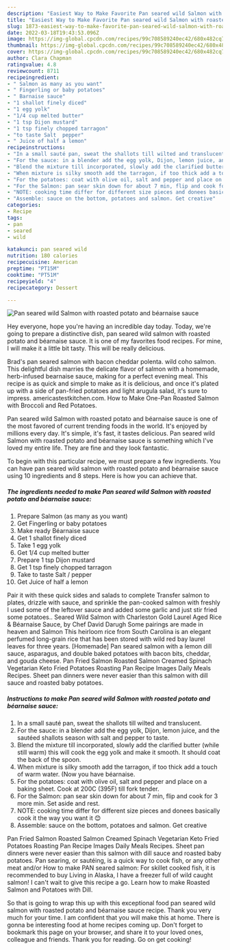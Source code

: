 ```yaml
---
description: "Easiest Way to Make Favorite Pan seared wild Salmon with roasted potato and béarnaise sauce"
title: "Easiest Way to Make Favorite Pan seared wild Salmon with roasted potato and béarnaise sauce"
slug: 1873-easiest-way-to-make-favorite-pan-seared-wild-salmon-with-roasted-potato-and-bearnaise-sauce
date: 2022-03-18T19:43:53.096Z
image: https://img-global.cpcdn.com/recipes/99c708589240ec42/680x482cq70/pan-seared-wild-salmon-with-roasted-potato-and-bearnaise-sauce-recipe-main-photo.jpg
thumbnail: https://img-global.cpcdn.com/recipes/99c708589240ec42/680x482cq70/pan-seared-wild-salmon-with-roasted-potato-and-bearnaise-sauce-recipe-main-photo.jpg
cover: https://img-global.cpcdn.com/recipes/99c708589240ec42/680x482cq70/pan-seared-wild-salmon-with-roasted-potato-and-bearnaise-sauce-recipe-main-photo.jpg
author: Clara Chapman
ratingvalue: 4.8
reviewcount: 8711
recipeingredient:
- " Salmon as many as you want"
- " Fingerling or baby potatoes"
- " Barnaise sauce"
- "1 shallot finely diced"
- "1 egg yolk"
- "1/4 cup melted butter"
- "1 tsp Dijon mustard"
- "1 tsp finely chopped tarragon"
- "to taste Salt  pepper"
- " Juice of half a lemon"
recipeinstructions:
- "In a small sauté pan, sweat the shallots till wilted and translucent."
- "For the sauce: in a blender add the egg yolk, Dijon, lemon juice, and the sautéed shallots season with salt and pepper to taste."
- "Blend the mixture till incorporated, slowly add the clarified butter (while still warm) this will cook the egg yolk and make it smooth. It should coat the back of the spoon."
- "When mixture is silky smooth add the tarragon, if too thick add a touch of warm water. (Now you have béarnaise."
- "For the potatoes: coat with olive oil, salt and pepper and place on a baking sheet. Cook at 200C (395F) till fork tender."
- "For the Salmon: pan sear skin down for about 7 min, flip and cook for 3 more min. Set aside and rest."
- "NOTE: cooking time differ for different size pieces and donees basically cook it the way you want it 😊"
- "Assemble: sauce on the bottom, potatoes and salmon. Get creative"
categories:
- Recipe
tags:
- pan
- seared
- wild

katakunci: pan seared wild 
nutrition: 180 calories
recipecuisine: American
preptime: "PT15M"
cooktime: "PT51M"
recipeyield: "4"
recipecategory: Dessert

---
```



![Pan seared wild Salmon with roasted potato and béarnaise sauce](https://img-global.cpcdn.com/recipes/99c708589240ec42/680x482cq70/pan-seared-wild-salmon-with-roasted-potato-and-bearnaise-sauce-recipe-main-photo.jpg)

Hey everyone, hope you're having an incredible day today. Today, we're going to prepare a distinctive dish, pan seared wild salmon with roasted potato and béarnaise sauce. It is one of my favorites food recipes. For mine, I will make it a little bit tasty. This will be really delicious.

Brad&#39;s pan seared salmon with bacon cheddar polenta. wild coho salmon. This delightful dish marries the delicate flavor of salmon with a homemade, herb-infused bearnaise sauce, making for a perfect evening meal. This recipe is as quick and simple to make as it is delicious, and once it&#39;s plated up with a side of pan-fried potatoes and light arugula salad, it&#39;s sure to impress. americastestkitchen.com. How to Make One-Pan Roasted Salmon with Broccoli and Red Potatoes.

Pan seared wild Salmon with roasted potato and béarnaise sauce is one of the most favored of current trending foods in the world. It's enjoyed by millions every day. It's simple, it's fast, it tastes delicious. Pan seared wild Salmon with roasted potato and béarnaise sauce is something which I've loved my entire life. They are fine and they look fantastic.


To begin with this particular recipe, we must prepare a few ingredients. You can have pan seared wild salmon with roasted potato and béarnaise sauce using 10 ingredients and 8 steps. Here is how you can achieve that.

<!--inarticleads1-->

##### The ingredients needed to make Pan seared wild Salmon with roasted potato and béarnaise sauce:

1. Prepare  Salmon (as many as you want)
1. Get  Fingerling or baby potatoes
1. Make ready  Béarnaise sauce
1. Get 1 shallot finely diced
1. Take 1 egg yolk
1. Get 1/4 cup melted butter
1. Prepare 1 tsp Dijon mustard
1. Get 1 tsp finely chopped tarragon
1. Take to taste Salt / pepper
1. Get  Juice of half a lemon


Pair it with these quick sides and salads to complete Transfer salmon to plates, drizzle with sauce, and sprinkle the pan-cooked salmon with freshly I used some of the leftover sauce and added some garlic and just stir fried some potatoes.. Seared Wild Salmon with Charleston Gold Laurel Aged Rice &amp; Béarnaise Sauce, by Chef David Darugh Some pairings are made in heaven and Salmon This heirloom rice from South Carolina is an elegant perfumed long-grain rice that has been stored with wild red bay laurel leaves for three years. [Homemade] Pan seared salmon with a lemon dill sauce, asparagus, and double baked potatoes with bacon bits, cheddar, and gouda cheese. Pan Fried Salmon Roasted Salmon Creamed Spinach Vegetarian Keto Fried Potatoes Roasting Pan Recipe Images Daily Meals Recipes. Sheet pan dinners were never easier than this salmon with dill sauce and roasted baby potatoes. 

<!--inarticleads2-->

##### Instructions to make Pan seared wild Salmon with roasted potato and béarnaise sauce:

1. In a small sauté pan, sweat the shallots till wilted and translucent.
1. For the sauce: in a blender add the egg yolk, Dijon, lemon juice, and the sautéed shallots season with salt and pepper to taste.
1. Blend the mixture till incorporated, slowly add the clarified butter (while still warm) this will cook the egg yolk and make it smooth. It should coat the back of the spoon.
1. When mixture is silky smooth add the tarragon, if too thick add a touch of warm water. (Now you have béarnaise.
1. For the potatoes: coat with olive oil, salt and pepper and place on a baking sheet. Cook at 200C (395F) till fork tender.
1. For the Salmon: pan sear skin down for about 7 min, flip and cook for 3 more min. Set aside and rest.
1. NOTE: cooking time differ for different size pieces and donees basically cook it the way you want it 😊
1. Assemble: sauce on the bottom, potatoes and salmon. Get creative


Pan Fried Salmon Roasted Salmon Creamed Spinach Vegetarian Keto Fried Potatoes Roasting Pan Recipe Images Daily Meals Recipes. Sheet pan dinners were never easier than this salmon with dill sauce and roasted baby potatoes. Pan searing, or sautéing, is a quick way to cook fish, or any other meat and/or How to make PAN seared salmon: For skillet cooked fish, it is recommended to buy Living in Alaska, I have a freezer full of wild caught salmon! I can&#39;t wait to give this recipe a go. Learn how to make Roasted Salmon and Potatoes with Dill. 

So that is going to wrap this up with this exceptional food pan seared wild salmon with roasted potato and béarnaise sauce recipe. Thank you very much for your time. I am confident that you will make this at home. There is gonna be interesting food at home recipes coming up. Don't forget to bookmark this page on your browser, and share it to your loved ones, colleague and friends. Thank you for reading. Go on get cooking!
